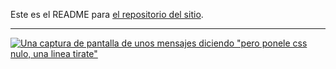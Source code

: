 Este es el README para [el repositorio del sitio](https://gitea.nulo.in/Nulo/sitio).

---

[![Una captura de pantalla de unos mensajes diciendo "pero ponele css nulo, una linea tirate"](pero%20ponele%20css.png)](https://copiona.com)
